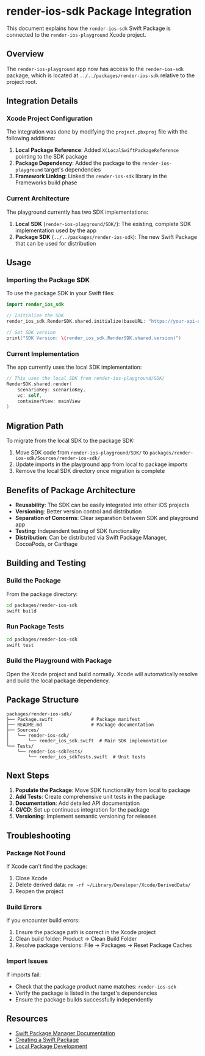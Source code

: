 # render-ios-sdk Package Integration

This document explains how the `render-ios-sdk` Swift Package is connected to the `render-ios-playground` Xcode project.

## Overview

The `render-ios-playground` app now has access to the `render-ios-sdk` package, which is located at `../../packages/render-ios-sdk` relative to the project root.

## Integration Details

### Xcode Project Configuration

The integration was done by modifying the `project.pbxproj` file with the following additions:

1. **Local Package Reference**: Added `XCLocalSwiftPackageReference` pointing to the SDK package
2. **Package Dependency**: Added the package to the `render-ios-playground` target's dependencies
3. **Framework Linking**: Linked the `render-ios-sdk` library in the Frameworks build phase

### Current Architecture

The playground currently has two SDK implementations:

1. **Local SDK** (`render-ios-playground/SDK/`): The existing, complete SDK implementation used by the app
2. **Package SDK** (`../../packages/render-ios-sdk`): The new Swift Package that can be used for distribution

## Usage

### Importing the Package SDK

To use the package SDK in your Swift files:

```swift
import render_ios_sdk

// Initialize the SDK
render_ios_sdk.RenderSDK.shared.initialize(baseURL: "https://your-api-url.com")

// Get SDK version
print("SDK Version: \(render_ios_sdk.RenderSDK.shared.version)")
```

### Current Implementation

The app currently uses the local SDK implementation:

```swift
// This uses the local SDK from render-ios-playground/SDK/
RenderSDK.shared.render(
    scenarioKey: scenarioKey,
    vc: self,
    containerView: mainView
)
```

## Migration Path

To migrate from the local SDK to the package SDK:

1. Move SDK code from `render-ios-playground/SDK/` to `packages/render-ios-sdk/Sources/render-ios-sdk/`
2. Update imports in the playground app from local to package imports
3. Remove the local SDK directory once migration is complete

## Benefits of Package Architecture

- **Reusability**: The SDK can be easily integrated into other iOS projects
- **Versioning**: Better version control and distribution
- **Separation of Concerns**: Clear separation between SDK and playground app
- **Testing**: Independent testing of SDK functionality
- **Distribution**: Can be distributed via Swift Package Manager, CocoaPods, or Carthage

## Building and Testing

### Build the Package

From the package directory:

```bash
cd packages/render-ios-sdk
swift build
```

### Run Package Tests

```bash
cd packages/render-ios-sdk
swift test
```

### Build the Playground with Package

Open the Xcode project and build normally. Xcode will automatically resolve and build the local package dependency.

## Package Structure

```
packages/render-ios-sdk/
├── Package.swift              # Package manifest
├── README.md                  # Package documentation
├── Sources/
│   └── render-ios-sdk/
│       └── render_ios_sdk.swift  # Main SDK implementation
└── Tests/
    └── render-ios-sdkTests/
        └── render_ios_sdkTests.swift  # Unit tests
```

## Next Steps

1. **Populate the Package**: Move SDK functionality from local to package
2. **Add Tests**: Create comprehensive unit tests in the package
3. **Documentation**: Add detailed API documentation
4. **CI/CD**: Set up continuous integration for the package
5. **Versioning**: Implement semantic versioning for releases

## Troubleshooting

### Package Not Found

If Xcode can't find the package:

1. Close Xcode
2. Delete derived data: `rm -rf ~/Library/Developer/Xcode/DerivedData/`
3. Reopen the project

### Build Errors

If you encounter build errors:

1. Ensure the package path is correct in the Xcode project
2. Clean build folder: Product → Clean Build Folder
3. Resolve package versions: File → Packages → Reset Package Caches

### Import Issues

If imports fail:

- Check that the package product name matches: `render-ios-sdk`
- Verify the package is listed in the target's dependencies
- Ensure the package builds successfully independently

## Resources

- [Swift Package Manager Documentation](https://swift.org/package-manager/)
- [Creating a Swift Package](https://developer.apple.com/documentation/xcode/creating-a-standalone-swift-package-with-xcode)
- [Local Package Development](https://developer.apple.com/documentation/xcode/organizing-your-code-with-local-packages)

